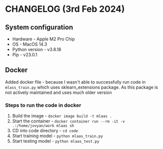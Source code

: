 # CHANGELOG (3rd Feb 2024)

## System configuration

* Hardware - Apple M2 Pro Chip
* OS - MacOS 14.3
* Python version - v3.8.18
* Pip - v23.0.1

## Docker

Added docker file - because I wasn't able to successfully run code in `mlass_train.py` which uses sklearn_extensions package. As this package is not actively maintained and uses much older version

### Steps to run the code in docker

1. Build the image - `docker image build -t mlaas .`
2. Start the container - `docker container run --rm -it -v .:/home/jovyan/work mlaas sh`
3. CD into code directory - `cd code`
4. Start training model - `python mlaas_train.py`
5. Start testing model - `python mlaas_test.py`
